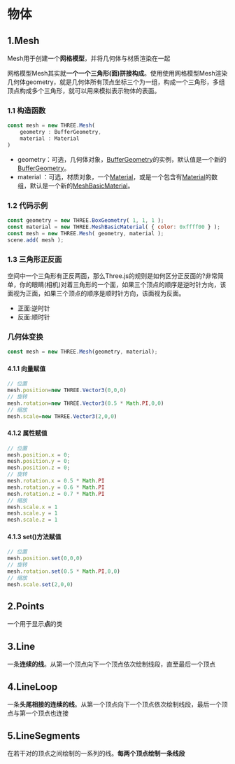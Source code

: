 # 物体

## 1.Mesh

Mesh用于创建一个**网格模型**，并将几何体与材质渲染在一起

网格模型Mesh其实就**一个一个三角形(面)拼接构成**。使用使用网格模型Mesh渲染几何体geometry，就是几何体所有顶点坐标三个为一组，构成一个三角形，多组顶点构成多个三角形，就可以用来模拟表示物体的表面。

### 1.1 构造函数

```js
const mesh = new THREE.Mesh( 
    geometry : BufferGeometry, 
    material : Material 
)
```

- geometry：可选，几何体对象，[BufferGeometry](https://threejs.org/docs/index.html#api/zh/core/BufferGeometry)的实例，默认值是一个新的[BufferGeometry](https://threejs.org/docs/index.html#api/zh/core/BufferGeometry)。
- material ：可选，材质对象，一个[Material](https://threejs.org/docs/index.html#api/zh/materials/Material)，或是一个包含有[Material](https://threejs.org/docs/index.html#api/zh/materials/Material)的数组，默认是一个新的[MeshBasicMaterial](https://threejs.org/docs/index.html#api/zh/materials/MeshBasicMaterial)。

### 1.2 代码示例

```js
const geometry = new THREE.BoxGeometry( 1, 1, 1 );
const material = new THREE.MeshBasicMaterial( { color: 0xffff00 } );
const mesh = new THREE.Mesh( geometry, material );
scene.add( mesh );
```



### 1.3 三角形正反面

空间中一个三角形有正反两面，那么Three.js的规则是如何区分正反面的?非常简单，你的眼睛(相机)对着三角形的一个面，如果三个顶点的顺序是逆时针方向，该面视为正面，如果三个顶点的顺序是顺时针方向，该面视为反面。

- 正面:逆时针
- 反面:顺时针
  



### 几何体变换

```js 
const mesh = new THREE.Mesh(geometry, material);
```

#### 4.1.1 向量赋值

```js
// 位置
mesh.position=new THREE.Vector3(0,0,0)
// 旋转
mesh.rotation=new THREE.Vector3(0.5 * Math.PI,0,0)
// 缩放
mesh.scale=new THREE.Vector3(2,0,0)
```



#### 4.1.2 属性赋值

```js
// 位置
mesh.position.x = 0;
mesh.position.y = 0;
mesh.position.z = 0;
// 旋转
mesh.rotation.x = 0.5 * Math.PI
mesh.rotation.y = 0.6 * Math.PI
mesh.rotation.z = 0.7 * Math.PI
// 缩放
mesh.scale.x = 1
mesh.scale.y = 1
mesh.scale.z = 1
```



#### 4.1.3 set()方法赋值

```js
// 位置
mesh.position.set(0,0,0)
// 旋转
mesh.rotation.set(0.5 * Math.PI,0,0)
// 缩放
mesh.scale.set(2,0,0)
```





## 2.Points

一个用于显示**点**的类



## 3.Line

一条**连续的线**。从第一个顶点向下一个顶点依次绘制线段，直至最后一个顶点



## 4.LineLoop

一条**头尾相接的连续的线**。从第一个顶点向下一个顶点依次绘制线段，最后一个顶点与第一个顶点也连接





## 5.LineSegments

在若干对的顶点之间绘制的一系列的线。**每两个顶点绘制一条线段**







